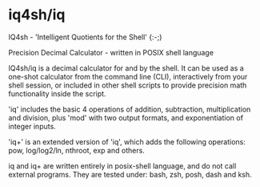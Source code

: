 ﻿# iq4sh/iq
IQ4sh - 'Intelligent Quotients for the Shell'  {:-;)

Precision Decimal Calculator - written in POSIX shell language

IQ4sh/iq is a decimal calculator for and by the shell. It can be used as a
one-shot calculator from the command line (CLI), interactively from your
shell session, or included in other shell scripts to provide precision
math functionality inside the script.

'iq' includes the basic 4 operations of addition, subtraction, multiplication and division, 
plus 'mod' with two output formats, and exponentiation of integer inputs.

'iq+' is an extended version of 'iq', which adds the following operations:
pow, log/log2/ln, nthroot, exp and others.

iq and iq+ are written entirely in posix-shell language, and do not call
external programs. They are tested under: bash, zsh, posh, dash and ksh.


